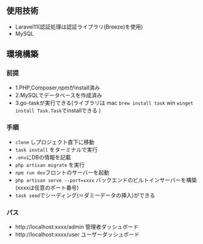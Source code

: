 ## 使用技術
- Laravel11(認証処理は認証ライブラリ(Breeze)を使用)
- MySQL

## 環境構築
### 前提
- 1.PHP,Composer,npmがinstall済み
- 2.MySQLでデータベースを作成済み
- 3.go-taskが実行できる(ライブラリは mac `brew install task` win `winget install Task.Task`でinstallできる )

### 手順
- `clone` しプロジェクト直下に移動
- `task install` をターミナルで実行
- `.env`にDBの情報を記載
- `php artisan migrate` を実行
- `npm run dev`フロントのサーバーを起動
- `php artisan serve --port=xxxx` バックエンドのビルトインサーバーを構築(xxxxは任意のポート番号)
- `task seed`でシーディング(＝ダミーデータの挿入)ができる

### パス
- http://localhost:xxxx/admin 管理者ダッシュボード
- http://localhost:xxxx/user ユーザーダッシュボード
